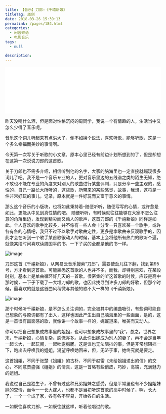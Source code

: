 ```yaml
---
title: 【音乐】刀郎–《千禧新娘》
titleTag: 原创
date: 2018-03-26 15:39:13
permalink: /pages/184.html
categories: 
  - 闲言碎语
  - 电影音乐
tags: 
  - null

description: 
---
```


<iframe      frameborder="no"      border="0"      marginwidth="0"      marginheight="0"      width=100%      height=auto      src="//music.163.com/outchain/player?type=2&id=76914&auto=1&height=66"> </iframe>

昨天没喝什么酒，但是面对性格沉闷的周同学，我说一个有情趣的人，生活当中又怎么少得了音乐呢。

音乐这个词儿听起来有点洪大了，倒不如换个说法，喜欢听歌，能够听歌，这是一个多么幸福而美妙的事情啊。

今天第一次写关于听歌的小文章，原本心里已经有前边计划所想到的了，但是却想在这第一次说说刀郎的这首歌。

关于刀郎也不需多介绍，相信听到他的名字，大家的脑海里也一定直接就蹦现很多词儿了吧。我不是一个音乐专业的人，更对音乐里边的五线谱之类的陌生无知，绝不敢也不能在专业的角度来对别人的歌曲进行某些评判，只是分享一些主观的，感性的，自己一路长大所听的，这些歌，所带来的某些感觉，故事，我想，这将是一件非常好玩的事儿，记录，原本就是一件好玩而又富于意义的事情。

那么这个音乐的小版块，也将如此秉持着–随便听听，随便写写的心情，或许愈是如此，更能从中见到真性情的吧。
随便听听，有时候就往往能够在大家不怎么注意的角落里边，发现到精彩而又动人的歌声，这首刀郎的《千禧新娘》同样是如此。个人喜欢的歌手比较多，并不像有一些人会十分专一只喜欢某一个歌手，或许各有各的心情吧，我只不过不以歌手对歌曲定性，更多是拿歌曲来反观歌手的，因此才会在听到一个歌手某首歌很动人的时候，基本上会将他所有热门的歌听个遍，就像某段时间喜欢读周国平的书，一下子买的全都是他的书一样。

![image](http://t.eryajf.net/imgs/2021/09/e61e274ff2b3de19.jpg)

刀郎这首《千禧新娘》，从网易云音乐搜索“刀郎”，需要使劲儿往下翻，找到第95号，方才看到这首歌。可能熟悉这首歌的人也并不多，而我，却特别喜欢，在某段时刻，基本上是单曲循环好几天的一首歌。很密集的听这首歌的时候，应该是高中那时候，一下子下载了一大堆刀郎的歌，也因此找寻到许多刀郎的好歌，但那个时候，最喜欢的就是这首曲风稍微与其他的歌不大一样的《千禧新娘》。

![image](http://t.eryajf.net/imgs/2021/09/4e8506844daa6ef8.jpg)

那个时候听千禧新娘，是不怎么关注词的，完全被其中的编曲吸引，有些词可能自己想象的与原词都有了出入，这样也因此产生出自己脑海里的一些画面，是的，这是一首很有画面感的歌，就像讲一个故事一样的，娓娓道来，唯美而又动人。

你可以把自己想象成故事里的姐姐，也可以想象成故事里的“我”，总之，世界之末，千禧新娘，心情复杂，感慨亦多。从此你出嫁成为别人的妻子，再不会是当年一起长大，一起玩闹，一起吐露胸肠。这是谁也无法阻挡的事，但是非常想阻挡一下，跑出去呼唤我的姐姐，渴望呼唤她回来，但，无济于事，她终究就是要走。

这首姐姐，不同于张楚《姐姐》的古朴，不同于赵雷《未给姐姐递出的信》的交心，不同意贾盛强《姐姐》的情真，这是一首略有些俏皮，巧妙，高端，充满魅力的姐姐。

我说过自己是独生子，不曾有过这种兄弟姐妹之感受，但是平常里也有不少姐姐妹妹的交情，而今一一长大嫁人，也都不是当初听这首歌的高中时候了，啊，长大了，一个一个成了家，各有各不容易，开始各自的生活。

一如既往喜欢刀郎，一如既往就这样，听着他唱过的歌。
